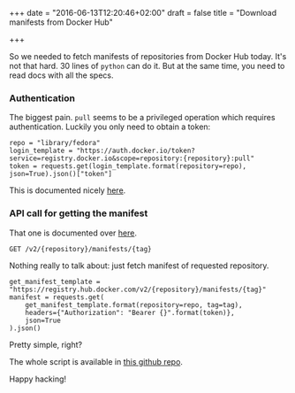 +++
date = "2016-06-13T12:20:46+02:00"
draft = false
title = "Download manifests from Docker Hub"

+++

So we needed to fetch manifests of repositories from Docker Hub today. It's not
that hard. 30 lines of `python` can do it. But at the same time, you need to read
docs with all the specs.

<!--more-->

### Authentication

The biggest pain. `pull` seems to be a privileged operation which requires
authentication. Luckily you only need to obtain a token:

```
repo = "library/fedora"
login_template = "https://auth.docker.io/token?service=registry.docker.io&scope=repository:{repository}:pull"
token = requests.get(login_template.format(repository=repo), json=True).json()["token"]
```

This is documented nicely [here](https://docs.docker.com/registry/spec/auth/token/).


### API call for getting the manifest

That one is documented over [here](https://docs.docker.com/registry/spec/api/#manifest).

```
GET /v2/{repository}/manifests/{tag}
```

Nothing really to talk about: just fetch manifest of requested repository.

```
get_manifest_template = "https://registry.hub.docker.com/v2/{repository}/manifests/{tag}"
manifest = requests.get(
    get_manifest_template.format(repository=repo, tag=tag),
    headers={"Authorization": "Bearer {}".format(token)},
    json=True
).json()
```

Pretty simple, right?


The whole script is available in [this github repo](https://github.com/TomasTomecek/download-manifest-from-dockerhub).


Happy hacking!

